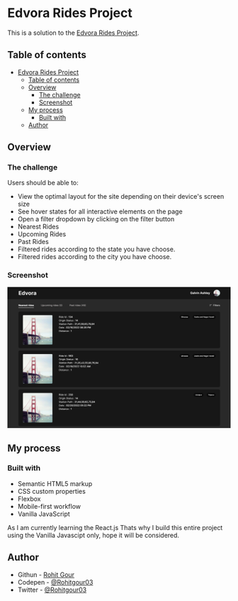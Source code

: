 # Edvora Rides Project

This is a solution to the [Edvora Rides Project](https://www.figma.com/file/D0I5TsR7XGQECn8I1bia3L/Desktop-test?node-id=0%3A1). 

## Table of contents

- [Edvora Rides Project](#edvora-rides-project)
  - [Table of contents](#table-of-contents)
  - [Overview](#overview)
    - [The challenge](#the-challenge)
    - [Screenshot](#screenshot)
  - [My process](#my-process)
    - [Built with](#built-with)
  - [Author](#author)


## Overview
### The challenge

Users should be able to:

- View the optimal layout for the site depending on their device's screen size
- See hover states for all interactive elements on the page
- Open a filter dropdown by clicking on the filter button
- Nearest Rides
- Upcoming Rides
- Past Rides
- Filtered rides according to the state you have choose.
- Filtered rides according to the city you have choose.

### Screenshot

![](./images/screenshot.png)

## My process

### Built with

- Semantic HTML5 markup
- CSS custom properties
- Flexbox
- Mobile-first workflow
- Vanilla JavaScript

As I am currently learning the React.js Thats why I build this entire project using the Vanilla Javascipt only, hope it will be considered.

## Author

- Githun - [Rohit Gour](https://github.com/Rohitgour03)
- Codepen - [@Rohitgour03](https://codepen.io/rohitgour03)
- Twitter - [@Rohitgour03](https://www.twitter.com/Rohitgour03)

